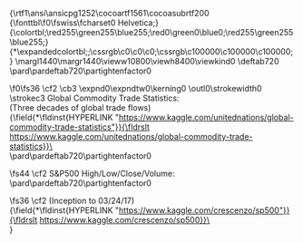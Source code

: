 {\rtf1\ansi\ansicpg1252\cocoartf1561\cocoasubrtf200
{\fonttbl\f0\fswiss\fcharset0 Helvetica;}
{\colortbl;\red255\green255\blue255;\red0\green0\blue0;\red255\green255\blue255;}
{\*\expandedcolortbl;;\cssrgb\c0\c0\c0;\cssrgb\c100000\c100000\c100000;}
\margl1440\margr1440\vieww10800\viewh8400\viewkind0
\deftab720
\pard\pardeftab720\partightenfactor0

\f0\fs36 \cf2 \cb3 \expnd0\expndtw0\kerning0
\outl0\strokewidth0 \strokec3 Global Commodity Trade Statistics:\
(Three decades of global trade flows)\
{\field{\*\fldinst{HYPERLINK "https://www.kaggle.com/unitednations/global-commodity-trade-statistics"}}{\fldrslt https://www.kaggle.com/unitednations/global-commodity-trade-statistics}}\
\
\pard\pardeftab720\partightenfactor0

\fs44 \cf2 S&P500 High/Low/Close/Volume:\
\pard\pardeftab720\partightenfactor0

\fs36 \cf2 (Inception to 03/24/17)\
{\field{\*\fldinst{HYPERLINK "https://www.kaggle.com/crescenzo/sp500"}}{\fldrslt https://www.kaggle.com/crescenzo/sp500}}\
\
}